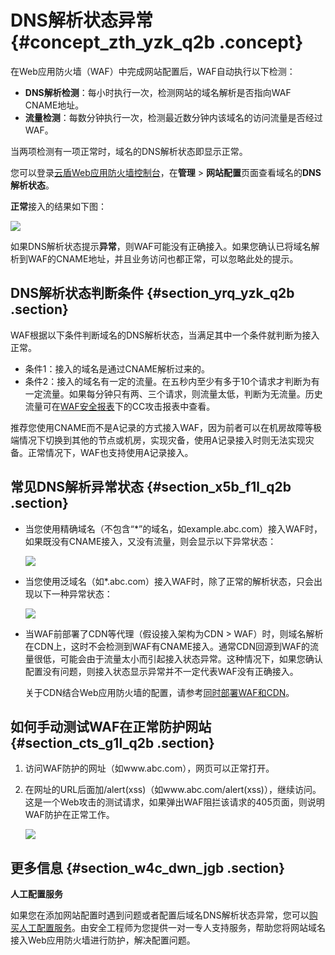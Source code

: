 # DNS解析状态异常 {#concept_zth_yzk_q2b .concept}

在Web应用防火墙（WAF）中完成网站配置后，WAF自动执行以下检测：

-   **DNS解析检测**：每小时执行一次，检测网站的域名解析是否指向WAF CNAME地址。
-   **流量检测**：每数分钟执行一次，检测最近数分钟内该域名的访问流量是否经过WAF。

当两项检测有一项正常时，域名的DNS解析状态即显示正常。

您可以登录[云盾Web应用防火墙控制台](https://yundun.console.aliyun.com/?p=waf)，在**管理** \> **网站配置**页面查看域名的**DNS解析状态**。

**正常**接入的结果如下图：

![](http://static-aliyun-doc.oss-cn-hangzhou.aliyuncs.com/assets/img/15598/15646393137971_zh-CN.jpg)

如果DNS解析状态提示**异常**，则WAF可能没有正确接入。如果您确认已将域名解析到WAF的CNAME地址，并且业务访问也都正常，可以忽略此处的提示。

## DNS解析状态判断条件 {#section_yrq_yzk_q2b .section}

WAF根据以下条件判断域名的DNS解析状态，当满足其中一个条件就判断为接入正常。

-   条件1：接入的域名是通过CNAME解析过来的。
-   条件2：接入的域名有一定的流量。在五秒内至少有多于10个请求才判断为有一定流量。如果每分钟只有两、三个请求，则流量太低，判断为无流量。历史流量可在[WAF安全报表](../../../../cn.zh-CN/用户指南/防护统计/WAF安全报表.md#)下的CC攻击报表中查看。

推荐您使用CNAME而不是A记录的方式接入WAF，因为前者可以在机房故障等极端情况下切换到其他的节点或机房，实现灾备，使用A记录接入时则无法实现灾备。正常情况下，WAF也支持使用A记录接入。

## 常见DNS解析异常状态 {#section_x5b_f1l_q2b .section}

-   当您使用精确域名（不包含“\*”的域名，如example.abc.com）接入WAF时，如果既没有CNAME接入，又没有流量，则会显示以下异常状态：

    ![](http://static-aliyun-doc.oss-cn-hangzhou.aliyuncs.com/assets/img/15598/15646393137972_zh-CN.jpg)

-   当您使用泛域名（如\*.abc.com）接入WAF时，除了正常的解析状态，只会出现以下一种异常状态：

    ![](http://static-aliyun-doc.oss-cn-hangzhou.aliyuncs.com/assets/img/15598/15646393137973_zh-CN.jpg)

-   当WAF前部署了CDN等代理（假设接入架构为CDN \> WAF）时，则域名解析在CDN上，这时不会检测到WAF有CNAME接入。通常CDN回源到WAF的流量很低，可能会由于流量太小而引起接入状态异常。这种情况下，如果您确认配置没有问题，则接入状态显示异常并不一定代表WAF没有正确接入。

    关于CDN结合Web应用防火墙的配置，请参考[同时部署WAF和CDN](../../../../cn.zh-CN/用户指南/使用DNS配置模式接入WAF/同时部署WAF和CDN.md#)。


## 如何手动测试WAF在正常防护网站 {#section_cts_g1l_q2b .section}

1.  访问WAF防护的网址（如www.abc.com），网页可以正常打开。
2.  在网址的URL后面加/alert\(xss\)（如www.abc.com/alert\(xss\)），继续访问。这是一个Web攻击的测试请求，如果弹出WAF阻拦该请求的405页面，则说明WAF防护在正常工作。

    ![](http://static-aliyun-doc.oss-cn-hangzhou.aliyuncs.com/assets/img/15598/156463931333680_zh-CN.jpg)


## 更多信息 {#section_w4c_dwn_jgb .section}

**人工配置服务**

如果您在添加网站配置时遇到问题或者配置后域名DNS解析状态异常，您可以[购买人工配置服务](https://market.aliyun.com/products/57004003/cmfw029570.html?sku=yuncode2357000001)。由安全工程师为您提供一对一专人支持服务，帮助您将网站域名接入Web应用防火墙进行防护，解决配置问题。

